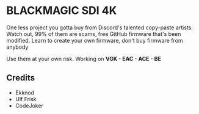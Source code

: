# BLACKMAGIC SDI 4K

One less project you gotta buy from Discord's talented copy-paste artists. Watch out, 99% of them are scams, free GitHub firmware that's been modified. Learn to create your own firmware, don't buy firmware from anybody

Use them at your own risk. Working on **VGK - EAC - ACE - BE**


## Credits

- Ekknod 
- Ulf Frisk
- CodeJoker
